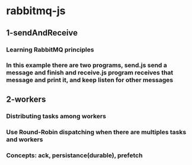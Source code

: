 # rabbitmq-js

## 1-sendAndReceive
### Learning RabbitMQ principles
### In this example there are two programs, send.js send a message and finish and receive.js program receives that message and print it, and keep listen for other messages


## 2-workers
### Distributing tasks among workers
### Use Round-Robin dispatching when there are multiples tasks and workers
### Concepts: ack, persistance(durable), prefetch